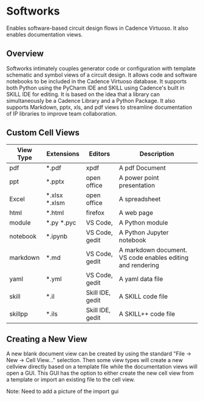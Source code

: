 # Softworks

Enables software-based circuit design flows in Cadence Virtuoso.  It also enables documentation views.

## Overview

Softworks intimately couples generator code or configuration with template schematic and symbol views of a circuit design.
It allows code and software notebooks to be included in the Cadence Virtuoso database.  It supports both Python using
the PyCharm IDE and SKILL using Cadence's built in SKILL IDE for editing.  It is based on the idea that a library can
simultaneously be a Cadence Library and a Python Package.  It also supports Markdown, pptx, xls, and pdf views to
streamline documentation of IP libraries to improve team collaboration.

## Custom Cell Views


| View Type   | Extensions    | Editors          | Description                  |
| ----------- | ------------- | ---------------- | ---------------------------- |
| pdf         | *.pdf         | xpdf             | A pdf Document              |
| ppt         | *.pptx        | open office      | A power point presentation  |
| Excel       | *.xlsx *.xlsm | open office      | A spreadsheet               |
| html        | *.html        | firefox          | A web page                  |
| module      | *.py *.pyc    | VS Code,         | A Python module             |
| notebook    | *.ipynb       | VS Code, gedit   | A Python Jupyter notebook   |
| markdown    | *.md          | VS Code, gedit   | A markdown document. VS code enables editing and rendering |
| yaml        | *.yml         | VS Code, gedit   | A yaml data file            |
| skill       | *.il          | Skill IDE, gedit | A SKILL code file           |
| skillpp     | *.ils         | Skill IDE, gedit | A SKILL++ code file         |


Creating a New View
-------------------

A new blank document view can be created by using the standard "File -> New -> Cell View..." selection.
Then some view types will create a new cellview directly based on a template file while the
documentation views will open a GUI.  This GUI has the option to either create the new cell view from a template or
import an existing file to the cell view.


 Note: Need to add a picture of the import gui
